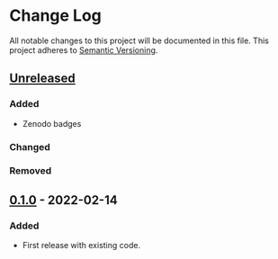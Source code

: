 # Change Log
All notable changes to this project will be documented in this file.
This project adheres to [Semantic Versioning](http://semver.org/).

## [Unreleased]

### Added
- Zenodo badges

### Changed

### Removed

## [0.1.0] - 2022-02-14
### Added
- First release with existing code.

[Unreleased]: https://github.com/nlesc-recruit/CUDA-wrappers/compare/v0.1.0...HEAD
[0.1.0]: https://github.com/nlesc-recruit/CUDA-wrappers/releases/tag/v0.1.0